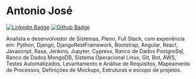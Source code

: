 # Antonio José

[![Linkedin Badge](https://img.shields.io/badge/-LinkedIn-blue?style=flat-square&logo=Linkedin&logoColor=white&link=https://www.linkedin.com/in/antoniojpprado/)](https://www.linkedin.com/in/antoniojpprado/)
[![Github Badge](https://img.shields.io/badge/-Github-000?style=flat-square&logo=Github&logoColor=white&link=https://github.com/antoniojpprado)](https://github.com/antoniojpprado)


Analista e desenvolvedor de Sistemas, Pleno, Full Stack, com experiência em: Python, Django, DjangoRestFramework, Bootstrap, Angular, React, Javascript, Rasa, Jenkins, Jupyter, Cypress, Banco de Dados PostgreSql, Banco de Dados MongoDB, Sistema Operacional Linux, Git, Bot, AWS, Testes Automatizados, Levantamento e Análise de Requisitos, Mapeamento de Processos, Definições de Mockups, Estruturas e escopo de projetos.
